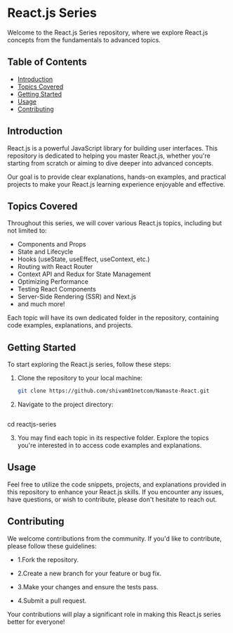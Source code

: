 # React.js Series

Welcome to the React.js Series repository, where we explore React.js concepts from the fundamentals to advanced topics.

## Table of Contents
- [Introduction](#introduction)
- [Topics Covered](#topics-covered)
- [Getting Started](#getting-started)
- [Usage](#usage)
- [Contributing](#contributing)


## Introduction
React.js is a powerful JavaScript library for building user interfaces. This repository is dedicated to helping you master React.js, whether you're starting from scratch or aiming to dive deeper into advanced concepts.

Our goal is to provide clear explanations, hands-on examples, and practical projects to make your React.js learning experience enjoyable and effective.

## Topics Covered
Throughout this series, we will cover various React.js topics, including but not limited to:
- Components and Props
- State and Lifecycle
- Hooks (useState, useEffect, useContext, etc.)
- Routing with React Router
- Context API and Redux for State Management
- Optimizing Performance
- Testing React Components
- Server-Side Rendering (SSR) and Next.js
- and much more!

Each topic will have its own dedicated folder in the repository, containing code examples, explanations, and projects.

## Getting Started
To start exploring the React.js series, follow these steps:

1. Clone the repository to your local machine:
   ```bash
   git clone https://github.com/shivam01netcom/Namaste-React.git

2. Navigate to the project directory:
   ```bash
  cd reactjs-series

3. You may find each topic in its respective folder. Explore the topics you're interested in to access code examples and explanations.


## Usage
Feel free to utilize the code snippets, projects, and explanations provided in this repository to enhance your React.js skills. If you encounter any issues, have questions, or wish to contribute, please don't hesitate to reach out.

## Contributing
We welcome contributions from the community. If you'd like to contribute, please follow these guidelines:

- 1.Fork the repository.

- 2.Create a new branch for your feature or bug fix.

- 3.Make your changes and ensure the tests pass.

- 4.Submit a pull request.

Your contributions will play a significant role in making this React.js series better for everyone!
